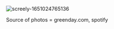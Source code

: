 ![screely-1651024765136](https://user-images.githubusercontent.com/63460549/165423141-7bf3d319-c15a-48c0-b377-fae6541eaee1.png)

Source of photos = greenday.com, spotify